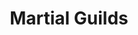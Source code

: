 ---
title: "Martial Guilds"
guilds: ["Archers", "Armourers", "Militia"]
menu:
    guilds:
        identifier: "martial-guilds"
---